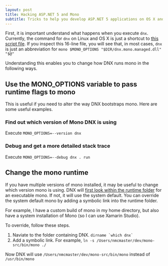 ```yaml
---
layout: post
title: Hacking ASP.NET 5 and Mono
subtitle: Tricks to help you develop ASP.NET 5 applications on OS X and Linux
---
```


First, it is important understand what happens when you execute `dnx`.
Currently, the command for `dnx` on Linux and OS X is just a shortcut to [this script file](https://github.com/aspnet/dnx/blob/dev/scripts/dnx.sh).
If you inspect this 16-line file, you will see that, in most cases, `dnx` is just an abbreviation for `mono $MONO_OPTIONS "$DIR/dnx.mono.managed.dll" "$@"`

Understanding this enables you to change how DNX runs mono in the following ways.

## Use the MONO_OPTIONS variable to pass runtime flags to mono

This is useful if you need to alter the way DNX bootstraps mono. Here are some useful examples.

### Find out which version of Mono DNX is using

Execute `MONO_OPTIONS=--version dnx`

### Debug and get a more detailed stack trace
Execute `MONO_OPTIONS=--debug dnx . run`

## Change the mono runtime

If you have multiple versions of mono installed, it may be useful to change which version mono is using. 
DNX will [first look within the runtime folder](https://github.com/aspnet/dnx/blob/dev/scripts/dnx.sh) for an executable mono. If not, it will use the system default.
You can override the system default mono by adding a symbolic link into the runtime folder.

For example, I have a custom build of mono in my home directory, but also have a system installation of Mono (so I can use Xamarin Studio).

To override, follow these steps.

1. Naviate to the folder containing DNX. ``dirname `which dnx` ``
2. Add a symbolic link. For example, `ln -s /Users/nmcmaster/dev/mono-src/bin/mono ./`

Now DNX will use `/Users/nmcmaster/dev/mono-src/bin/mono` instead of `/usr/bin/mono`


